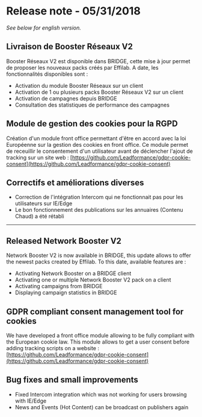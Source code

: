 # Release note - 05/31/2018

*See below for english version.*

## Livraison de Booster Réseaux V2

Booster Réseaux V2 est disponible dans BRIDGE, cette mise à jour permet de proposer les nouveaux packs créés par Effilab. A date, les fonctionnalités disponibles sont :

-   Activation du module Booster Réseaux sur un client
-   Activation de 1 ou plusieurs packs Booster Réseaux V2 sur un client
-   Activation de campagnes depuis BRIDGE
-   Consultation des statistiques de performance des campagnes

## Module de gestion des cookies pour la RGPD

Création d'un module front office permettant d'être en accord avec la loi Européenne sur la gestion des cookies en front office. Ce module permet de receuillir le consentement d'un utilisateur avant de déclencher l'ajout de tracking sur un site web :  [https://github.com/Leadformance/gdpr-cookie-consent](https://github.com/Leadformance/gdpr-cookie-consent)

## Correctifs et améliorations diverses

-   Correction de l'intégration Intercom qui ne fonctionnait pas pour les utilisateurs sur IE/Edge
-   Le bon fonctionnement des publications sur les annuaires (Contenu Chaud) a été rétabli

----------

## Released Network Booster V2

Network Booster V2 is now available in BRIDGE, this update allows to offer the newest packs created by Effilab. To this date, available features are :

-   Activating Network Booster on a BRIDGE client
-   Activating one or multiple Network Booster V2 pack on a client
-   Activating campaigns from BRIDGE
-   Displaying campaign statistics in BRIDGE

## GDPR compliant consent management tool for cookies

We have developed a front office module allowing to be fully compliant with the European cookie law. This module allows to get a user consent before adding tracking scripts on a website :  [https://github.com/Leadformance/gdpr-cookie-consent](https://github.com/Leadformance/gdpr-cookie-consent)

## Bug fixes and small improvements

-   Fixed Intercom integration which was not working for users browsing with IE/Edge
-   News and Events (Hot Content) can be broadcast on publishers again
